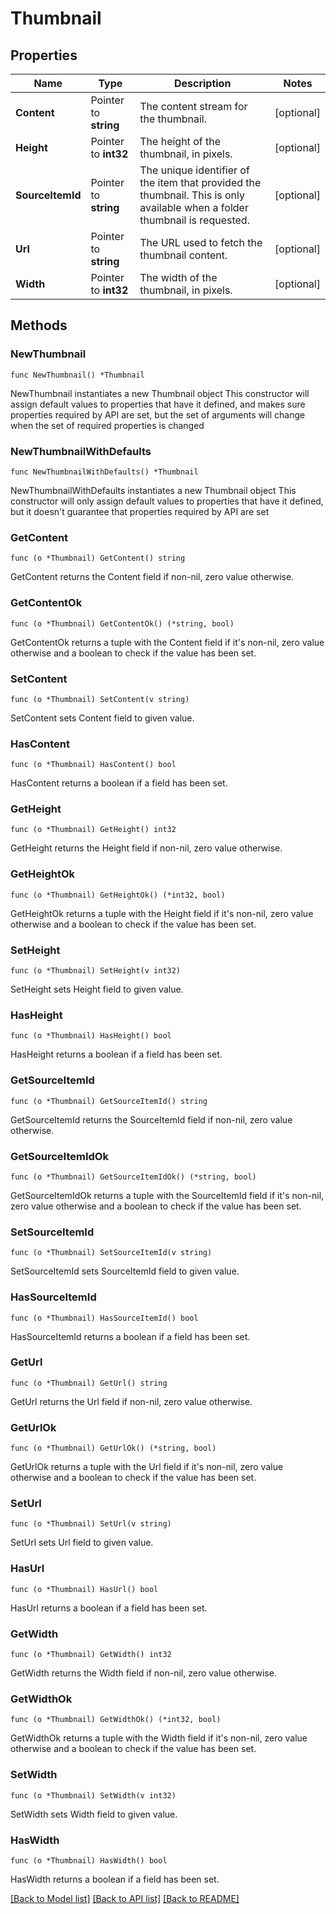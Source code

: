 # Thumbnail

## Properties

Name | Type | Description | Notes
------------ | ------------- | ------------- | -------------
**Content** | Pointer to **string** | The content stream for the thumbnail. | [optional] 
**Height** | Pointer to **int32** | The height of the thumbnail, in pixels. | [optional] 
**SourceItemId** | Pointer to **string** | The unique identifier of the item that provided the thumbnail. This is only available when a folder thumbnail is requested. | [optional] 
**Url** | Pointer to **string** | The URL used to fetch the thumbnail content. | [optional] 
**Width** | Pointer to **int32** | The width of the thumbnail, in pixels. | [optional] 

## Methods

### NewThumbnail

`func NewThumbnail() *Thumbnail`

NewThumbnail instantiates a new Thumbnail object
This constructor will assign default values to properties that have it defined,
and makes sure properties required by API are set, but the set of arguments
will change when the set of required properties is changed

### NewThumbnailWithDefaults

`func NewThumbnailWithDefaults() *Thumbnail`

NewThumbnailWithDefaults instantiates a new Thumbnail object
This constructor will only assign default values to properties that have it defined,
but it doesn't guarantee that properties required by API are set

### GetContent

`func (o *Thumbnail) GetContent() string`

GetContent returns the Content field if non-nil, zero value otherwise.

### GetContentOk

`func (o *Thumbnail) GetContentOk() (*string, bool)`

GetContentOk returns a tuple with the Content field if it's non-nil, zero value otherwise
and a boolean to check if the value has been set.

### SetContent

`func (o *Thumbnail) SetContent(v string)`

SetContent sets Content field to given value.

### HasContent

`func (o *Thumbnail) HasContent() bool`

HasContent returns a boolean if a field has been set.

### GetHeight

`func (o *Thumbnail) GetHeight() int32`

GetHeight returns the Height field if non-nil, zero value otherwise.

### GetHeightOk

`func (o *Thumbnail) GetHeightOk() (*int32, bool)`

GetHeightOk returns a tuple with the Height field if it's non-nil, zero value otherwise
and a boolean to check if the value has been set.

### SetHeight

`func (o *Thumbnail) SetHeight(v int32)`

SetHeight sets Height field to given value.

### HasHeight

`func (o *Thumbnail) HasHeight() bool`

HasHeight returns a boolean if a field has been set.

### GetSourceItemId

`func (o *Thumbnail) GetSourceItemId() string`

GetSourceItemId returns the SourceItemId field if non-nil, zero value otherwise.

### GetSourceItemIdOk

`func (o *Thumbnail) GetSourceItemIdOk() (*string, bool)`

GetSourceItemIdOk returns a tuple with the SourceItemId field if it's non-nil, zero value otherwise
and a boolean to check if the value has been set.

### SetSourceItemId

`func (o *Thumbnail) SetSourceItemId(v string)`

SetSourceItemId sets SourceItemId field to given value.

### HasSourceItemId

`func (o *Thumbnail) HasSourceItemId() bool`

HasSourceItemId returns a boolean if a field has been set.

### GetUrl

`func (o *Thumbnail) GetUrl() string`

GetUrl returns the Url field if non-nil, zero value otherwise.

### GetUrlOk

`func (o *Thumbnail) GetUrlOk() (*string, bool)`

GetUrlOk returns a tuple with the Url field if it's non-nil, zero value otherwise
and a boolean to check if the value has been set.

### SetUrl

`func (o *Thumbnail) SetUrl(v string)`

SetUrl sets Url field to given value.

### HasUrl

`func (o *Thumbnail) HasUrl() bool`

HasUrl returns a boolean if a field has been set.

### GetWidth

`func (o *Thumbnail) GetWidth() int32`

GetWidth returns the Width field if non-nil, zero value otherwise.

### GetWidthOk

`func (o *Thumbnail) GetWidthOk() (*int32, bool)`

GetWidthOk returns a tuple with the Width field if it's non-nil, zero value otherwise
and a boolean to check if the value has been set.

### SetWidth

`func (o *Thumbnail) SetWidth(v int32)`

SetWidth sets Width field to given value.

### HasWidth

`func (o *Thumbnail) HasWidth() bool`

HasWidth returns a boolean if a field has been set.


[[Back to Model list]](../README.md#documentation-for-models) [[Back to API list]](../README.md#documentation-for-api-endpoints) [[Back to README]](../README.md)


